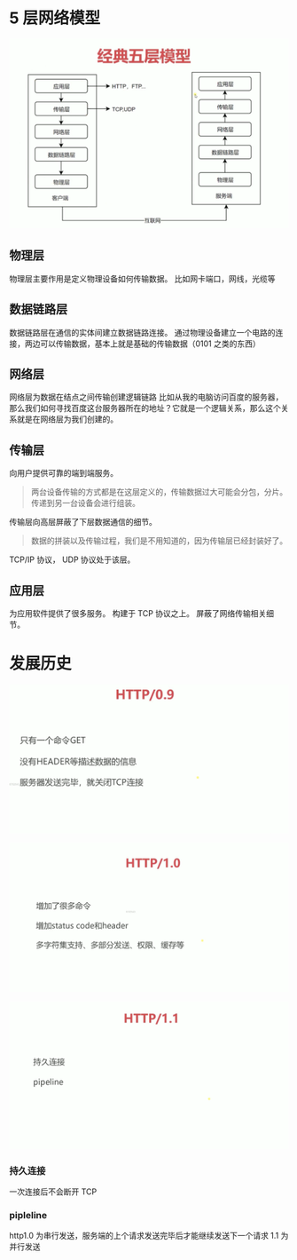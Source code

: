 # 5 层网络模型

![输入图片说明](../../static/images/wucengmoxing.png)

## 物理层

物理层主要作用是定义物理设备如何传输数据。
比如网卡端口，网线，光缆等

## 数据链路层

数据链路层在通信的实体间建立数据链路连接。
通过物理设备建立一个电路的连接，两边可以传输数据，基本上就是基础的传输数据（0101 之类的东西）

## 网络层

网络层为数据在结点之间传输创建逻辑链路
比如从我的电脑访问百度的服务器，那么我们如何寻找百度这台服务器所在的地址？它就是一个逻辑关系，那么这个关系就是在网络层为我们创建的。

## 传输层

向用户提供可靠的端到端服务。

> 两台设备传输的方式都是在这层定义的，传输数据过大可能会分包，分片。传递到另一台设备会进行组装。

传输层向高层屏蔽了下层数据通信的细节。

> 数据的拼装以及传输过程，我们是不用知道的，因为传输层已经封装好了。

TCP/IP 协议， UDP 协议处于该层。

## 应用层

为应用软件提供了很多服务。
构建于 TCP 协议之上。
屏蔽了网络传输相关细节。

# 发展历史

![输入图片说明](../../static/images/http0.9.png)

![输入图片说明](../../static/images/http1.0.png)

![输入图片说明](../../static/images/http1.1.png)

### 持久连接

一次连接后不会断开 TCP

### pipleline

http1.0 为串行发送，服务端的上个请求发送完毕后才能继续发送下一个请求
1.1 为并行发送

